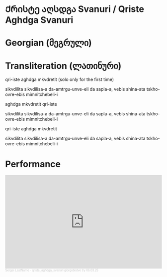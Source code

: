 # Ქრისტე აღსდგა Svanuri / Qriste Aghdga Svanuri

# Georgian (მეგრული)



# Transliteration (ლათინური)

qri-iste aghdga mkvdretit (solo only for the first time)

sikvdilita sikvdilisa-a da-amtrgu-unve-eli
da sapla-a, vebis shina-ata
tskho-ovre-ebis mimnitchebeli-i

aghdga mkvdretit qri-iste

sikvdilita sikvdilisa-a da-amtrgu-unve-eli
da sapla-a, vebis shina-ata
tskho-ovre-ebis mimnitchebeli-i

qri-iste aghdga mkvdretit

sikvdilita sikvdilisa-a da-amtrgu-unve-eli
da sapla-a, vebis shina-ata
tskho-ovre-ebis mimnitchebeli-i



# Performance

<iframe width="100%" height="300" scrolling="no" frameborder="no" allow="autoplay" src="https://w.soundcloud.com/player/?url=https%3A//api.soundcloud.com/tracks/2062149428%3Fsecret_token%3Ds-kL3WJyV7BXy&color=%23ff5500&auto_play=false&hide_related=false&show_comments=true&show_user=true&show_reposts=false&show_teaser=true&visual=true"></iframe><div style="font-size: 10px; color: #cccccc;line-break: anywhere;word-break: normal;overflow: hidden;white-space: nowrap;text-overflow: ellipsis; font-family: Interstate,Lucida Grande,Lucida Sans Unicode,Lucida Sans,Garuda,Verdana,Tahoma,sans-serif;font-weight: 100;"><a href="https://soundcloud.com/o9xjkfdgxof2" title="Sergei LastName" target="_blank" style="color: #cccccc; text-decoration: none;">Sergei LastName</a> · <a href="https://soundcloud.com/o9xjkfdgxof2/qriste_aghdga_svanuri-giorgobistve-try-060325/s-kL3WJyV7BXy" title="qriste_aghdga_svanuri​ giorgobistve try 06.03.25" target="_blank" style="color: #cccccc; text-decoration: none;">qriste_aghdga_svanuri​ giorgobistve try 06.03.25</a></div>
